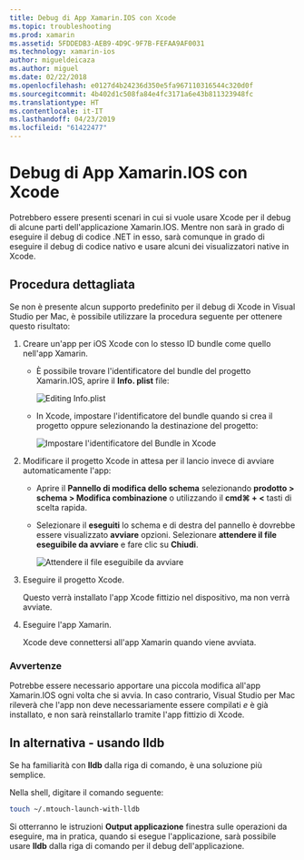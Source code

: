 ```yaml
---
title: Debug di App Xamarin.IOS con Xcode
ms.topic: troubleshooting
ms.prod: xamarin
ms.assetid: 5FDDEDB3-AEB9-4D9C-9F7B-FEFAA9AF0031
ms.technology: xamarin-ios
author: migueldeicaza
ms.author: miguel
ms.date: 02/22/2018
ms.openlocfilehash: e0127d4b24236d350e5fa967110316544c320d0f
ms.sourcegitcommit: 4b402d1c508fa84e4fc3171a6e43b811323948fc
ms.translationtype: HT
ms.contentlocale: it-IT
ms.lasthandoff: 04/23/2019
ms.locfileid: "61422477"
---
```

# <a name="debugging-xamarinios-apps-with-xcode"></a>Debug di App Xamarin.IOS con Xcode

Potrebbero essere presenti scenari in cui si vuole usare Xcode per il debug di alcune parti dell'applicazione Xamarin.IOS. Mentre non sarà in grado di eseguire il debug di codice .NET in esso, sarà comunque in grado di eseguire il debug di codice nativo e usare alcuni dei visualizzatori native in Xcode.

## <a name="walkthrough"></a>Procedura dettagliata

Se non è presente alcun supporto predefinito per il debug di Xcode in Visual Studio per Mac, è possibile utilizzare la procedura seguente per ottenere questo risultato:

1. Creare un'app per iOS Xcode con lo stesso ID bundle come quello nell'app Xamarin.
   
    - È possibile trovare l'identificatore del bundle del progetto Xamarin.IOS, aprire il **Info. plist** file:

        ![Editing Info.plist](debugging-with-xcode-images/vsmac-infoplist.png "Editing Info.list")

    - In Xcode, impostare l'identificatore del bundle quando si crea il progetto oppure selezionando la destinazione del progetto:

        ![Impostare l'identificatore del Bundle in Xcode](debugging-with-xcode-images/xcode-bundle.png "impostando l'identificatore del Bundle in Xcode")

2. Modificare il progetto Xcode in attesa per il lancio invece di avviare automaticamente l'app:

    - Aprire il **Pannello di modifica dello schema** selezionando **prodotto > schema > Modifica combinazione** o utilizzando il **cmd⌘ + <** tasti di scelta rapida.

    - Selezionare il **eseguiti** lo schema e di destra del pannello è dovrebbe essere visualizzato **avviare** opzioni. Selezionare **attendere il file eseguibile da avviare** e fare clic su **Chiudi**.

        ![Attendere il file eseguibile da avviare](debugging-with-xcode-images/xcode-schemes.png "attendere eseguibile da avviare")

3. Eseguire il progetto Xcode.

    Questo verrà installato l'app Xcode fittizio nel dispositivo, ma non verrà avviate.

4. Eseguire l'app Xamarin.

    Xcode deve connettersi all'app Xamarin quando viene avviata.

### <a name="caveats"></a>Avvertenze

Potrebbe essere necessario apportare una piccola modifica all'app Xamarin.IOS ogni volta che si avvia. In caso contrario, Visual Studio per Mac rileverà che l'app non deve necessariamente essere compilati *e* è già installato, e non sarà reinstallarlo tramite l'app fittizio di Xcode.

## <a name="alternative---using-lldb"></a>In alternativa - usando lldb

Se ha familiarità con **lldb** dalla riga di comando, è una soluzione più semplice.

Nella shell, digitare il comando seguente:

```bash
touch ~/.mtouch-launch-with-lldb
```

Si otterranno le istruzioni **Output applicazione** finestra sulle operazioni da eseguire, ma in pratica, quando si esegue l'applicazione, sarà possibile usare **lldb** dalla riga di comando per il debug dell'applicazione.
